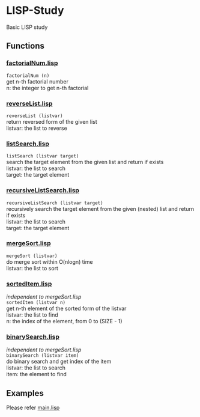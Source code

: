 # LISP-Study
Basic LISP study  

## Functions

### [factorialNum.lisp](./factorialNum.lisp)
`factorialNum (n)`  
get n-th factorial number  
n: the integer to get n-th factorial  

### [reverseList.lisp](./reverseList.lisp)
`reverseList (listvar)`  
return reversed form of the given list  
listvar: the list to reverse  

### [listSearch.lisp](./listSearch.lisp)
`listSearch (listvar target)`  
search the target element from the given list and return if exists  
listvar: the list to search  
target: the target element  

### [recursiveListSearch.lisp](./recursiveListSearch.lisp)
`recursiveListSearch (listvar target)`  
recursively search the target element from the given (nested) list and return if exists  
listvar: the list to search  
target: the target element  

### [mergeSort.lisp](./mergeSort.lisp)
`mergeSort (listvar)`  
do merge sort within O(nlogn) time  
listvar: the list to sort  

### [sortedItem.lisp](./sortedItem.lisp)
*independent to mergeSort.lisp*  
`sortedItem (listvar n)`  
get n-th element of the sorted form of the listvar  
listvar: the list to find  
n: the index of the element, from 0 to (SIZE - 1)  

### [binarySearch.lisp](./binarySearch.lisp)
*independent to mergeSort.lisp*  
`binarySearch (listvar item)`  
do binary search and get index of the item  
listvar: the list to search  
item: the element to find  

## Examples
Please refer [main.lisp](./main.lisp)  


